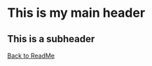 # This is my main header
## This is a subheader

[Back to ReadMe](https://github.com/MichaelKeeney/Midterm-project)
